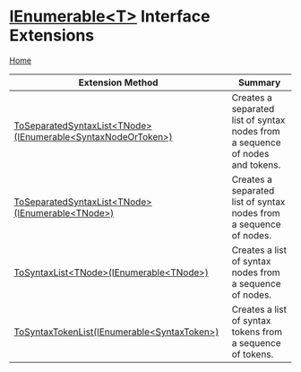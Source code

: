<a name="_top"></a>

# [IEnumerable\<T>](https://docs.microsoft.com/en-us/dotnet/api/system.collections.generic.ienumerable-1) Interface Extensions

[Home](../../../../README.md#_top)

| Extension Method | Summary |
| ---------------- | ------- |
| [ToSeparatedSyntaxList\<TNode>(IEnumerable\<SyntaxNodeOrToken>)](../../../../Roslynator/CSharp/SyntaxExtensions/ToSeparatedSyntaxList-1/README.md#Roslynator_CSharp_SyntaxExtensions_ToSeparatedSyntaxList__1_System_Collections_Generic_IEnumerable_Microsoft_CodeAnalysis_SyntaxNodeOrToken__) | Creates a separated list of syntax nodes from a sequence of nodes and tokens\. |
| [ToSeparatedSyntaxList\<TNode>(IEnumerable\<TNode>)](../../../../Roslynator/CSharp/SyntaxExtensions/ToSeparatedSyntaxList-1/README.md#Roslynator_CSharp_SyntaxExtensions_ToSeparatedSyntaxList__1_System_Collections_Generic_IEnumerable___0__) | Creates a separated list of syntax nodes from a sequence of nodes\. |
| [ToSyntaxList\<TNode>(IEnumerable\<TNode>)](../../../../Roslynator/CSharp/SyntaxExtensions/ToSyntaxList-1/README.md#_top) | Creates a list of syntax nodes from a sequence of nodes\. |
| [ToSyntaxTokenList(IEnumerable\<SyntaxToken>)](../../../../Roslynator/CSharp/SyntaxExtensions/ToSyntaxTokenList/README.md#_top) | Creates a list of syntax tokens from a sequence of tokens\. |

